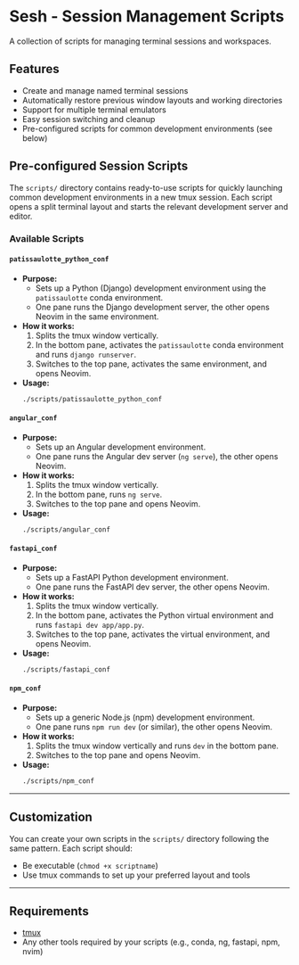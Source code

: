 # Sesh - Session Management Scripts

A collection of scripts for managing terminal sessions and workspaces.

## Features

- Create and manage named terminal sessions
- Automatically restore previous window layouts and working directories
- Support for multiple terminal emulators
- Easy session switching and cleanup
- Pre-configured scripts for common development environments (see below)

## Pre-configured Session Scripts

The `scripts/` directory contains ready-to-use scripts for quickly launching common development environments in a new tmux session. Each script opens a split terminal layout and starts the relevant development server and editor.

### Available Scripts

#### `patissaulotte_python_conf`
- **Purpose:**
  - Sets up a Python (Django) development environment using the `patissaulotte` conda environment.
  - One pane runs the Django development server, the other opens Neovim in the same environment.
- **How it works:**
  1. Splits the tmux window vertically.
  2. In the bottom pane, activates the `patissaulotte` conda environment and runs `django runserver`.
  3. Switches to the top pane, activates the same environment, and opens Neovim.
- **Usage:**
  ```sh
  ./scripts/patissaulotte_python_conf
  ```

#### `angular_conf`
- **Purpose:**
  - Sets up an Angular development environment.
  - One pane runs the Angular dev server (`ng serve`), the other opens Neovim.
- **How it works:**
  1. Splits the tmux window vertically.
  2. In the bottom pane, runs `ng serve`.
  3. Switches to the top pane and opens Neovim.
- **Usage:**
  ```sh
  ./scripts/angular_conf
  ```

#### `fastapi_conf`
- **Purpose:**
  - Sets up a FastAPI Python development environment.
  - One pane runs the FastAPI dev server, the other opens Neovim.
- **How it works:**
  1. Splits the tmux window vertically.
  2. In the bottom pane, activates the Python virtual environment and runs `fastapi dev app/app.py`.
  3. Switches to the top pane, activates the virtual environment, and opens Neovim.
- **Usage:**
  ```sh
  ./scripts/fastapi_conf
  ```

#### `npm_conf`
- **Purpose:**
  - Sets up a generic Node.js (npm) development environment.
  - One pane runs `npm run dev` (or similar), the other opens Neovim.
- **How it works:**
  1. Splits the tmux window vertically and runs `dev` in the bottom pane.
  2. Switches to the top pane and opens Neovim.
- **Usage:**
  ```sh
  ./scripts/npm_conf
  ```

---

## Customization

You can create your own scripts in the `scripts/` directory following the same pattern. Each script should:
- Be executable (`chmod +x scriptname`)
- Use tmux commands to set up your preferred layout and tools

---

## Requirements

- [tmux](https://github.com/tmux/tmux)
- Any other tools required by your scripts (e.g., conda, ng, fastapi, npm, nvim)
